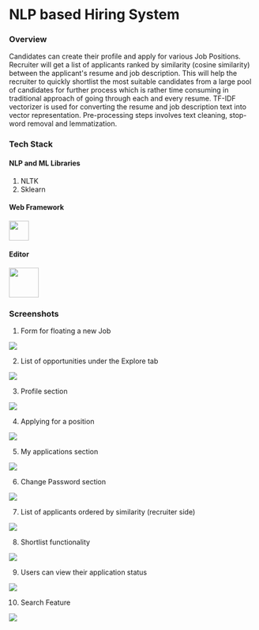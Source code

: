 # NLP based Hiring System

### Overview
Candidates can create their profile and apply for various Job Positions. Recruiter will get a list of applicants ranked by similarity (cosine similarity) between the applicant's resume and job description. This will help the recruiter to quickly shortlist the most suitable candidates from a large pool of candidates for further process which is rather time consuming in traditional approach of going through each and every resume.
TF-IDF vectorizer is used for converting the resume and job description text into vector representation.
Pre-processing steps involves text cleaning, stop-word removal and lemmatization.

### Tech Stack

#### NLP and ML Libraries
1. NLTK
2. Sklearn

#### Web Framework
<span>
  <img src="https://www.vectorlogo.zone/logos/pocoo_flask/pocoo_flask-ar21.svg" height="40px" />
</span>

#### Editor
<span>
  <img src="https://www.vectorlogo.zone/logos/visualstudio_code/visualstudio_code-ar21.svg" height="60px" />
</span>

### Screenshots

1. Form for floating a new Job
<img src="https://github.com/Yash4900/Flask-App/blob/main/screenshots/Capture1.PNG" />

2. List of opportunities under the Explore tab
<img src="https://github.com/Yash4900/Flask-App/blob/main/screenshots/Capture2.PNG" />

3. Profile section
<img src="https://github.com/Yash4900/Flask-App/blob/main/screenshots/Capture3.PNG" />

4. Applying for a position
<img src="https://github.com/Yash4900/Flask-App/blob/main/screenshots/Capture4.PNG" />

5. My applications section
<img src="https://github.com/Yash4900/Flask-App/blob/main/screenshots/Capture5.PNG" />

6. Change Password section
<img src="https://github.com/Yash4900/Flask-App/blob/main/screenshots/Capture9.PNG" />

7. List of applicants ordered by similarity (recruiter side)
<img src="https://github.com/Yash4900/Flask-App/blob/main/screenshots/Capture6.PNG" />

8. Shortlist functionality
<img src="https://github.com/Yash4900/Flask-App/blob/main/screenshots/Capture7.PNG" />

9. Users can view their application status
<img src="https://github.com/Yash4900/Flask-App/blob/main/screenshots/Capture8.PNG" />

10. Search Feature
<img src="https://github.com/Yash4900/Flask-App/blob/main/screenshots/Capture10.PNG" />
